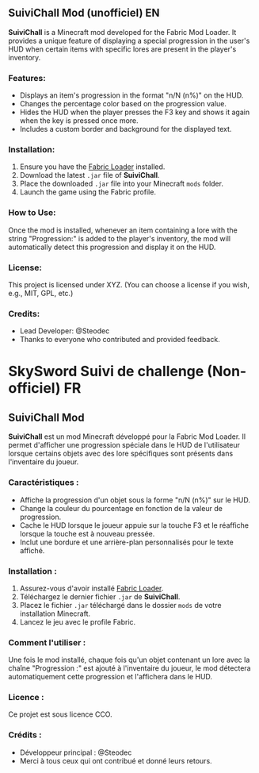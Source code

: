 ## SuiviChall Mod (unofficiel) EN

**SuiviChall** is a Minecraft mod developed for the Fabric Mod Loader. It provides a unique feature of displaying a special progression in the user's HUD when certain items with specific lores are present in the player's inventory.

### Features:

- Displays an item's progression in the format "n/N (n%)" on the HUD.
- Changes the percentage color based on the progression value.
- Hides the HUD when the player presses the F3 key and shows it again when the key is pressed once more.
- Includes a custom border and background for the displayed text.

### Installation:

1. Ensure you have the [Fabric Loader](https://fabricmc.net/use/) installed.
2. Download the latest `.jar` file of **SuiviChall**.
3. Place the downloaded `.jar` file into your Minecraft `mods` folder.
4. Launch the game using the Fabric profile.

### How to Use:

Once the mod is installed, whenever an item containing a lore with the string "Progression:" is added to the player's inventory, the mod will automatically detect this progression and display it on the HUD.

### License:

This project is licensed under XYZ. (You can choose a license if you wish, e.g., MIT, GPL, etc.)


### Credits:

- Lead Developer: @Steodec
- Thanks to everyone who contributed and provided feedback.




# SkySword Suivi de challenge (Non-officiel) FR

## SuiviChall Mod

**SuiviChall** est un mod Minecraft développé pour la Fabric Mod Loader. Il permet d'afficher une progression spéciale dans le HUD de l'utilisateur lorsque certains objets avec des lore spécifiques sont présents dans l'inventaire du joueur.

### Caractéristiques :

- Affiche la progression d'un objet sous la forme "n/N (n%)" sur le HUD.
- Change la couleur du pourcentage en fonction de la valeur de progression.
- Cache le HUD lorsque le joueur appuie sur la touche F3 et le réaffiche lorsque la touche est à nouveau pressée.
- Inclut une bordure et une arrière-plan personnalisés pour le texte affiché.

### Installation :

1. Assurez-vous d'avoir installé [Fabric Loader](https://fabricmc.net/use/).
2. Téléchargez le dernier fichier `.jar` de **SuiviChall**.
3. Placez le fichier `.jar` téléchargé dans le dossier `mods` de votre installation Minecraft.
4. Lancez le jeu avec le profile Fabric.

### Comment l'utiliser :

Une fois le mod installé, chaque fois qu'un objet contenant un lore avec la chaîne "Progression :" est ajouté à l'inventaire du joueur, le mod détectera automatiquement cette progression et l'affichera dans le HUD.

### Licence :

Ce projet est sous licence CCO.

### Crédits :

- Développeur principal : @Steodec
- Merci à tous ceux qui ont contribué et donné leurs retours.

